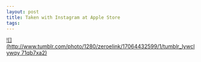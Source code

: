 ```yaml
--- 
layout: post
title: Taken with Instagram at Apple Store
tags: 
---
```

[![](http://www.tumblr.com/photo/1280/zeroelink/17064432599/1/tumblr_lywclywqy
71qb7xa2)](http://instagr.am/p/oGb1H/)

